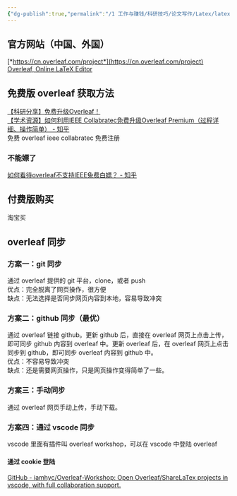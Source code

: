 ```yaml
---
{"dg-publish":true,"permalink":"/1 工作与赚钱/科研技巧/论文写作/Latex/latex联动/overleaf/","title":"overleaf"}
---
```



## 官方网站（中国、外国）
[*https://cn.overleaf.com/project*](https://cn.overleaf.com/project)  
[Overleaf, Online LaTeX Editor](https://www.overleaf.com/)
## 免费版 overleaf 获取方法
[【科研分享】免费升级Overleaf！](https://www.xiaohongshu.com/explore/62cedfc5000000000b01400b)  
[【学术资源】如何利用IEEE Collabratec免费升级Overleaf Premium（过程详细、操作简单） - 知乎](https://zhuanlan.zhihu.com/p/667618231?utm_id=0)  
免费 overleaf ieee collabratec 免费注册
### 不能嫖了
[如何看待overleaf不支持IEEE免费白嫖？ - 知乎](https://www.zhihu.com/question/649576460/answer/3450274261)
## 付费版购买
淘宝买
## overleaf 同步
### 方案一：git 同步
通过 overleaf 提供的 git 平台，clone，或者 push  
优点：完全脱离了网页操作，很方便  
缺点：无法选择是否同步网页内容到本地，容易导致冲突
### 方案二：github 同步（最优）
通过 overleaf 链接 github。更新 github 后，直接在 overleaf 网页上点击上传，即可同步 github 内容到 overleaf 中。更新 overleaf 后，在 overleaf 网页上点击同步到 github，即可同步 overleaf 内容到 github 中。  
优点：不容易导致冲突  
缺点：还是需要网页操作，只是网页操作变得简单了一些。
### 方案三：手动同步
通过 overleaf 网页手动上传，手动下载。
### 方案四：通过 vscode 同步
vscode 里面有插件叫 overleaf workshop，可以在 vscode 中登陆 overleaf
#### 通过 cookie 登陆
[GitHub - iamhyc/Overleaf-Workshop: Open Overleaf/ShareLaTex projects in vscode, with full collaboration support.](https://github.com/iamhyc/overleaf-workshop#how-to-login-with-cookies)